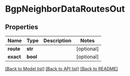 # BgpNeighborDataRoutesOut


## Properties
Name | Type | Description | Notes
------------ | ------------- | ------------- | -------------
**route** | **str** |  | [optional] 
**exact** | **bool** |  | [optional] 

[[Back to Model list]](../README.md#documentation-for-models) [[Back to API list]](../README.md#documentation-for-api-endpoints) [[Back to README]](../README.md)


